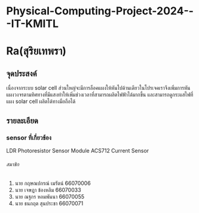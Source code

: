 # Physical-Computing-Project-2024---IT-KMITL
# Ra(สุริยเทพรา)
## จุดประสงค์
เนื่องจากระบบ solar cell ส่วนใหญ่จะมีการล็อคแผงให้หันไปด้านเดียวในโปรเจคเราจึงเพิ่มการหันแผงวงจรตามทิศทางที่มีแสงทำให้เพิ่มช่วงเวลาที่สามารถผลิตไฟฟ้าได้มากขึ้น และสามารถดูกระแสไฟที่แผง solar cell ผลิตได้ทางมือถือได้
## รายละเอียด
### sensor ที่เกี่ยวข้อง
LDR Photoresistor Sensor Module
ACS712 Current Sensor

###### สมาชิก
1. นาย กฤษณปกรณ์ เมรัตน์ 66070006
2. นาย เจษฎา ข้องหลิม 66070033
3. นาย ณฐกร หอมพันนา 66070055
4. นาย ธนกฤต สุนประชา 66070071 
